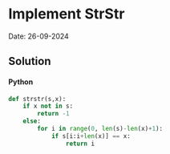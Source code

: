 
# Implement StrStr

Date: 26-09-2024

## Solution
#### Python
```python
def strstr(s,x):
    if x not in s:
        return -1
    else:
        for i in range(0, len(s)-len(x)+1):
            if s[i:i+len(x)] == x:
                return i
```
        